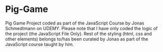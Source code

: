 # Pig-Game
Pig Game Project coded as part of the JavaScript Course by Jonas Schmedtmann on UDEMY. Please note that I have only coded the logic of the project (the JavaScript File Only). Rest of the styling (html, css and other elements) belongs to/has been curated by Jonas as part of the JavaScript course taught by him.
